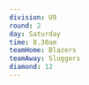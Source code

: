 ```yaml
---
division: U9
round: 2
day: Saturday
time: 8.30am
teamHome: Blazers
teamAway: Sluggers
diamond: 12
---
```

